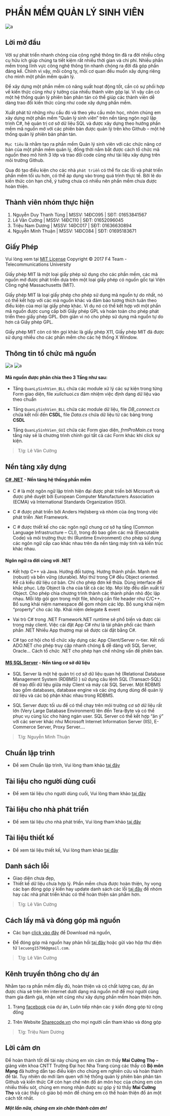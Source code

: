 # PHẦN MỀM QUẢN LÝ SINH VIÊN
![a](https://user-images.githubusercontent.com/27596661/28235914-d6ff2b0a-6942-11e7-8c61-2013b95c1303.PNG)
## Lời mở đầu
  Với sự phát triển nhanh chóng của công nghệ thông tin đã ra đời nhiều công cụ hữu ích giúp chúng ta tiết kiệm rất nhiều thời gian và chi phí. Nhiều phần mềm trong lĩnh vực công  nghệ thông tin nhanh chóng ra đời đã góp phần đáng kể. Chính vì vậy, mỗi công ty, mỗi cơ quan đều muốn xây dựng riêng cho mình một phần mềm quản lý.

  Để xây dựng một phần mềm có năng suất hoạt động tốt, cần có sự phối hợp về kiến thức cũng như ý tưởng của nhiều thành viên gộp lại. Vì vậy cần có một hệ thống quản lý phiên bản phân tán có thể giúp các thành viên dễ dàng trao đổi kiến thức cũng như code xây dựng phần mềm.
  
  Xuất phát từ những nhu cầu đó và theo yêu cầu môn học, nhóm chúng em xây dựng một phần mềm “Quản lý sinh viên” trên nền tảng ngôn ngữ lập trình C#, hệ quản trị cơ sở dữ liệu SQL và được xây dựng theo hướng phần mềm mã nguồn mở với các phiên bản được quản lý trên kho Github – một hệ thống quản lý phiên bản phân tán.
  
  `Mục tiêu` là nhằm tạo ra phần mềm Quản lý sinh viên với các chức năng cơ bản của một phần mềm quản lý, đồng thời nắm bắt được cách tổ chức mã nguồn theo mô hình 3 lớp và trao đổi code cũng như tài liệu xây dựng trên môi trường Github. 
  
  Qua đó tạo điều kiện cho các nhà `phát triển` có thể fix các lỗi và phát triển phần mềm tối ưu hơn, có thể áp dụng vào trong quá trình thực tế. Bởi lẽ do kiến thức còn hạn chế, ý tưởng chưa có nhiều nên phần mềm chưa được hoàn thiện.
## Thành viên nhóm thực hiện
1) Nguyễn Duy Thanh Tùng | MSSV: 14ĐC095 | SĐT: 01653841567
2) Lê Văn Cường | MSSV: 14ĐC110 | SĐT: 01652096045
3) Triệu Nam Dương | MSSV: 14ĐC017  | SĐT: 01636630894
4) Nguyễn Minh Thuận | MSSV: 14ĐC084 | SĐT: 01695183671
## Giấy Phép
Vui lòng xem tại [MIT License](https://github.com/F4Team-DHCN1A/QLSV/blob/master/LICENSE) Copyright © 2017 F4 Team - Telecommunications University

Giấy phép MIT là một loại giấy phép sử dụng cho các phần mềm, các mã nguồn mở được phát triển dựa trên một loại giấy phép có nguồn gốc tại Viện Công nghệ Massachusetts (MIT).

Giấy phép MIT là loại giấy phép cho phép sử dụng mã nguồn tự do nhất, nó có thể kết hợp với các mã nguồn khác và đảm bảo tương thích tuân theo điều kiện của mọi lại giấy phép khác. Ví dụ nó có thể kết hợp với một phần mã nguồn được cung cấp bởi Giấy phép GPL và hoàn toàn cho phép phát triển theo giấy phép GPL. Đơn giản vì nó cho phép sử dụng mã nguồn tự do hơn cả Giấy phép GPL.

Giấy phép MIT còn có tên gọi khác là giấy phép X11, Giấy phép MIT đã được sử dụng nhiều cho các phần mềm cho các hệ thống X Window.
## Thông tin tổ chức mã nguồn 
![a](https://user-images.githubusercontent.com/27596661/28235728-3a03d372-693e-11e7-80e3-f40cba1c35f4.png)
![a](https://user-images.githubusercontent.com/27596661/28235747-afaa6334-693e-11e7-86c3-b8993361b441.png)

#### Mã nguồn được phân chia theo 3 Tầng như sau: 

* Tầng `QuanLySinhVien_BLL` chứa các module xử lý các sự kiện trong từng Form giao diện, file *xulichuoi.cs* đảm nhiệm việc định dạng dữ liệu vào theo chuẩn


* Tầng `QuanLySinhVien_BLL` chứa các module dữ liệu, file *DB_connect.cs* chứa kết nối đến **CSDL**, file *Data.cs* chứa dữ liệu từ các bảng trong  **CSDL**


* Tầng `QuanLySinhVien_GUI` chứa các Form giao diện, *frmProMain.cs* trong tầng này sẽ là chương trình chính gọi tất cả các Form khác khi click sự kiện.

> T/g: Lê Văn Cường
## Nền tảng xây dựng
#### [C# .NET](https://docs.microsoft.com/en-us/dotnet/csharp/getting-started/introduction-to-the-csharp-language-and-the-net-framework) - Nền tảng hệ thống phần mềm
* C # là một ngôn ngữ lập trình hiện đại được phát triển bởi Microsoft và được phê duyệt bởi European Computer Manufacturers Association (ECMA) và International Standards Organization (ISO).

* C # được phát triển bởi Anders Hejlsberg và nhóm của ông trong việc phát triển .Net Framework.

* C # được thiết kế cho các ngôn ngữ chung cơ sở hạ tầng (Common Language Infrastructure – CLI), trong đó bao gồm các mã (Executable Code) và môi trường thực thi (Runtime Environment) cho phép sử dụng các ngôn ngữ cấp cao khác nhau trên đa nền tảng máy tính và kiến trúc khác nhau.

#### Ngôn ngữ ra đời cùng với .NET

* Kết hợp C++ và Java. Hướng đối tượng. Hướng thành phần. Mạnh mẽ (robust) và bền vững (durable). Mọi thứ trong C# đều Object oriented. Kể cả kiểu dữ liệu cơ bản. Chỉ cho phép đơn kế thừa. Dùng interface để khắc phục. Lớp Object là cha của tất cả các lớp. Mọi lớp đều dẫn xuất từ Object. Cho phép chia chương trình thành các thành phần nhỏ độc lập nhau. Mỗi lớp gói gọn trong một file, không cần file header như C/C++. Bổ sung khái niệm namespace để gom nhóm các lớp. Bổ sung khái niệm “property” cho các lớp. Khái niệm delegate & event

* Vai trò C# trong .NET Framework.NET runtime sẽ phổ biến và được cài trong máy client. Việc cài đặt App C# như là tái phân phối các thành phần .NET Nhiều App thương mại sẽ được cài đặt bằng C#.

* C# tạo cơ hội cho tổ chức xây dựng các App Client/Server n-tier. Kết nối ADO.NET cho phép truy cập nhanh chóng & dễ dàng với SQL Server, Oracle… Cách tổ chức .NET cho phép hạn chế những vấn đề phiên bản.

#### [MS SQL Server](https://www.microsoft.com/en-us/sql-server/sql-server-2016) - Nền tảng cơ sở dữ liệu
* SQL Server là một hệ quản trị cơ sở dữ liệu quan hệ (Relational Database Management System (RDBMS) ) sử dụng câu lệnh SQL (Transact-SQL) để trao đổi dữ liệu giữa máy Client và máy cài SQL Server. Một RDBMS bao gồm databases, database engine và các ứng dụng dùng để quản lý dữ liệu và các bộ phận khác nhau trong RDBMS.

* SQL Server được tối ưu để có thể chạy trên môi trường cơ sở dữ liệu rất lớn (Very Large Database Environment) lên đến Tera-Byte và có thể phục vụ cùng lúc cho hàng ngàn user. SQL Server có thể kết hợp “ăn ý” với các server khác như Microsoft Internet Information Server (IIS), E-Commerce Server, Proxy Server….
> T/g: Nguyễn Minh Thuận
## Chuẩn lập trình
* Để xem Chuẩn lập trình, Vui lòng tham khảo [tại đây](https://github.com/F4Team-DHCN1A/QLSV/blob/master/Document/Chu%E1%BA%A9n%20l%E1%BA%ADp%20tr%C3%ACnh.md)
## Tài liệu cho người dùng cuối
* Để xem tài liệu cho người dùng cuối, Vui lòng tham khảo [tại đây](https://github.com/F4Team-DHCN1A/QLSV/blob/master/Document/T%C3%A0i%20li%E1%BB%87u%20cho%20ng%C6%B0%E1%BB%9Di%20d%C3%B9ng%20cu%E1%BB%91i.md)
## Tài liệu cho nhà phát triển
* Để xem tài liệu cho nhà phát triển, Vui lòng tham khảo [tại đây](https://github.com/F4Team-DHCN1A/QLSV/blob/master/Document/T%C3%A0i%20li%E1%BB%87u%20danh%20cho%20nh%C3%A0%20ph%C3%A1t%20tri%E1%BB%83n.md)
## Tài liệu thiết kế
* Để xem tài liệu thiết kế, Vui lòng tham khảo [tại đây](https://github.com/F4Team-DHCN1A/QLSV/blob/master/Document/T%C3%A0i%20li%E1%BB%87u%20thi%E1%BA%BFt%20k%E1%BA%BF.md)
## Danh sách lỗi
- Giao diện chưa đẹp,
- Thiết kế dữ liệu chưa hợp lý.
Phần mềm chưa được hoàn thiện, hy vọng các bạn đóng góp ý kiến hay update danh sách các lỗi [tại đây](https://github.com/F4Team-DHCN1A/QLSV/issues) để nhóm hay các nhà phát triển khác có thể hoàn thiện sản phẩm hơn.
> T/g: Lê Văn Cường
## Cách lấy mã và đóng góp mã nguồn
* Các bạn [click vào đây](https://github.com/F4Team-DHCN1A/QLSV/archive/master.zip) để Download mã nguồn,

* Để đóng góp mã nguồn hay phản hồi [tại đây](https://github.com/F4Team-DHCN1A/QLSV/issues) hoặc gửi vào hộp thư điện tử `lecuong15796@gmail.com`.

> T/g: Lê Văn Cường
## Kênh truyền thông cho dự án
Nhằm tạo ra phần mềm đầy đủ, hoàn thiện và có chất lượng cao, dự án được chia sẻ trên lên internet dưới dạng mã nguồn mở để mọi người cùng tham gia đánh giá, nhận xét cũng như xây dựng phần mềm hoàn thiện hơn.

1.	Trang [facebook](https://www.facebook.com/%E1%BB%A8ng-d%E1%BB%A5ng-ph%E1%BA%A7n-m%E1%BB%81m-qu%E1%BA%A3n-l%C3%BD-sinh-vi%C3%AAn-107568713233555/) của dự án, Luôn tiếp nhận các ý kiến đóng góp từ cộng đồng

2.	Trên Website [Sharecode.vn](https://sharecode.vn/source-code/phan-mem-quan-ly-sinh-vien-13414.htm) cho mọi người cần tham khảo và đóng góp

> T/g: Triệu Nam Dương
## Lời cảm ơn
Để hoàn thành tốt đề tài này chúng em xin cảm ơn thầy **Mai Cường Thọ** – giảng viên khoa CNTT Trường Đại học Nha Trang cùng các thầy cô 
**Bộ môn Mạng** đã hướng dẫn tạo điều kiện cho chúng em nghiên cứu và hoàn thành đề tài. Tuy nhiên do mới làm quen với hệ thống quản lý phiên bản phân tán Github và kiến thức C# còn hạn chế nên đồ án môn học của chúng em còn nhiều thiếu sót, chúng em mong nhận được sự góp ý từ thầy **Mai Cường Thọ** và các thầy cô giáo bộ môn để chúng em có thể hoàn thiện đồ án một cách tốt nhất.

**_Một lần nữa, chúng em xin chân thành cảm ơn!_**
